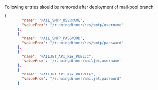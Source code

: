 Following entries should be removed after deployment of mail-pool branch

```json      
{
        "name": "MAIL_SMTP_USERNAME",
        "valueFrom": "/runningdinner/ses/smtp/username"
      },
      {
        "name": "MAIL_SMTP_PASSWORD",
        "valueFrom": "/runningdinner/ses/smtp/password"
      },
      {
        "name": "MAILJET_API_KEY_PUBLIC",
        "valueFrom": "/runningdinner/mailjet/username"
      },
      {
        "name": "MAILJET_API_KEY_PRIVATE",
        "valueFrom": "/runningdinner/mailjet/password"
      }
```